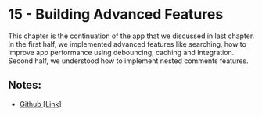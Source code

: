 # 15 - Building Advanced Features

This chapter is the continuation of the app that we discussed in last chapter. In the first half, we implemented advanced features like searching, how to improve app performance using debouncing, caching and Integration. Second half, we understood how to implement nested comments features.

## Notes:

- [Github [Link]]()
